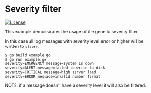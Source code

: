 # Severity filter

[![License](https://img.shields.io/badge/license-Apache%20License%202.0-blue.svg?style=flat)](https://raw.githubusercontent.com/mediaFORGE/gol/master/LICENSE)

This example demonstrates the usage of the generic severity filter.

In this case all log messages with severity level error or higher will be written to `stderr`.

```
$ go build example.go
$ go run example.go
severity=EMERGENCY message=system is down
severity=ALERT message=failed to write to disk
severity=CRITICAL message=high server load
severity=ERROR message=invalid number format
```

NOTE: if a message doesn't have a severity level it will also be filtered.

